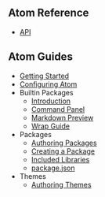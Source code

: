 ## Atom Reference

* [API](api/index.html)

## Atom Guides

* [Getting Started](getting-started.html)
* [Configuring Atom](configuring-atom.html)
* Builtin Packages
  * [Introduction](built-in-packages/intro.html)
  * [Command Panel](built-in-packages/command-panel.html)
  * [Markdown Preview](built-in-packages/markdown-preview.html)
  * [Wrap Guide](built-in-packages/wrap-guide.html)
* Packages
  * [Authoring Packages](packages/authoring-packages.html)
  * [Creating a Package](packages/creating_a_package.html)
  * [Included Libraries](packages/included_libraries.html)
  * [package.json](packages/package_json.html)
* Themes
  * [Authoring Themes](themes/authoring-themes.html)


